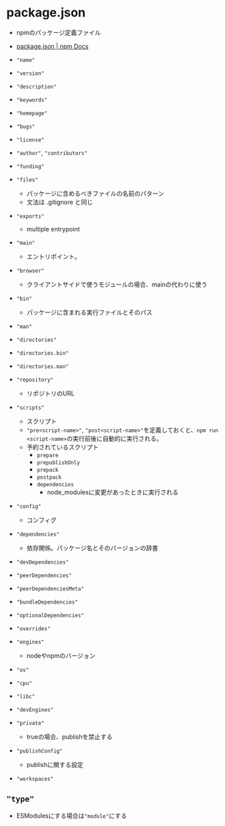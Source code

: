 # package.json
- npmのパッケージ定義ファイル
- [package.json | npm Docs](https://docs.npmjs.com/cli/v11/configuring-npm/package-json)

- `"name"`
- `"version"`
- `"description"`
- `"keywords"`
- `"homepage"`
- `"bugs"`
- `"license"`
- `"author"`, `"contributors"`
- `"funding"`
- `"files"`
  - パッケージに含めるべきファイルの名前のパターン
  - 文法は .gitignore と同じ
- `"exports"`
  - multiple entrypoint
- `"main"`
  - エントリポイント。
- `"browser"`
  - クライアントサイドで使うモジュールの場合、mainの代わりに使う
- `"bin"`
  - パッケージに含まれる実行ファイルとそのパス
- `"man"`
- `"directories"`
- `"directories.bin"`
- `"directories.man"`
- `"repository"`
  - リポジトリのURL
- `"scripts"`
  - スクリプト
  - `"pre<script-name>"`, `"post<script-name>"`を定義しておくと、`npm run <script-name>`の実行前後に自動的に実行される。
  - 予約されているスクリプト
    - `prepare`
    - `prepublishOnly`
    - `prepack`
    - `postpack`
    - `dependencies`
      - node_modulesに変更があったときに実行される
- `"config"`
  - コンフィグ
- `"dependencies"`
  - 依存関係。パッケージ名とそのバージョンの辞書
- `"devDependencies"`
- `"peerDependencies"`
- `"peerDependenciesMeta"`
- `"bundleDependencies"`
- `"optionalDependencies"`
- `"overrides"`
- `"engines"`
  - nodeやnpmのバージョン
- `"os"`
- `"cpu"`
- `"libc"`
- `"devEngines"`
- `"private"`
  - trueの場合、publishを禁止する
- `"publishConfig"`
  - publishに関する設定
- `"workspaces"`

## `"type"`
- ESModulesにする場合は`"module"`にする



